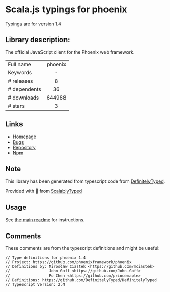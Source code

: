 
# Scala.js typings for phoenix

Typings are for version 1.4

## Library description:
The official JavaScript client for the Phoenix web framework.

|                    |                 |
| ------------------ | :-------------: |
| Full name          | phoenix |
| Keywords           | - |
| # releases         | 8 |
| # dependents       | 36 |
| # downloads        | 644988 |
| # stars            | 3 |

## Links
- [Homepage](https://github.com/phoenixframework/phoenix#readme)
- [Bugs](https://github.com/phoenixframework/phoenix/issues)
- [Repository](https://github.com/phoenixframework/phoenix)
- [Npm](https://www.npmjs.com/package/phoenix)
    


## Note
This library has been generated from typescript code from [DefinitelyTyped](https://definitelytyped.org).

Provided with :purple_heart: from [ScalablyTyped](https://github.com/oyvindberg/ScalablyTyped)

## Usage
See [the main readme](../../readme.md) for instructions.

## Comments

These comments are from the typescript definitions and might be useful:
```
// Type definitions for phoenix 1.4
// Project: https://github.com/phoenixframework/phoenix
// Definitions by: Mirosław Ciastek <https://github.com/mciastek>
//                 John Goff <https://github.com/John-Goff>
//                 Po Chen <https://github.com/princemaple>
// Definitions: https://github.com/DefinitelyTyped/DefinitelyTyped
// TypeScript Version: 2.4

```

